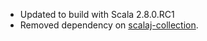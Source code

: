 * Updated to build with Scala 2.8.0.RC1
* Removed dependency on [scalaj-collection][].

[scalaj-collection]: http://github.com/scalaj/scalaj-collection

